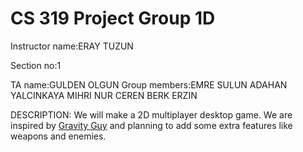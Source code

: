 # CS 319 Project Group 1D
Instructor name:ERAY TUZUN


Section no:1


TA name:GULDEN OLGUN
Group members:EMRE SULUN
              ADAHAN YALCINKAYA
              MIHRI NUR CEREN
              BERK ERZIN
              
              
DESCRIPTION:
We will make a 2D multiplayer desktop game. We are inspired by [Gravity Guy](https://www.youtube.com/watch?v=iVTqXnJAotQ) and planning to add some extra features like weapons and enemies.
